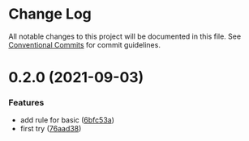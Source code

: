 # Change Log

All notable changes to this project will be documented in this file.
See [Conventional Commits](https://conventionalcommits.org) for commit guidelines.

# 0.2.0 (2021-09-03)


### Features

* add rule for basic ([6bfc53a](https://github.com/tatthien/eslint-config/commit/6bfc53a8a8b5d289f9bc366400ed7a23bb53e0d8))
* first try ([76aad38](https://github.com/tatthien/eslint-config/commit/76aad38f66b95744cf04998628f0df8879bb4d71))
